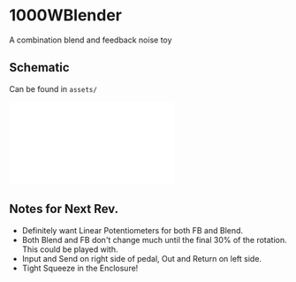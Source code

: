 # 1000WBlender
A combination blend and feedback noise toy

## Schematic
Can be found in `assets/`

![schematic](assets/1000WBlender.pdf)

## Notes for Next Rev.

- Definitely want Linear Potentiometers for both FB and Blend.
- Both Blend and FB don't change much until the final 30% of the rotation. This
  could be played with.
- Input and Send on right side of pedal, Out and Return on left side.
- Tight Squeeze in the Enclosure!
